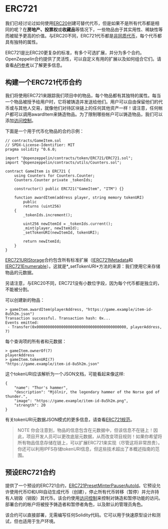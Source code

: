 # ERC721
我们已经讨论过如何使用[ERC20](./ERC20/ERC20.md)创建可替代代币，但是如果不是所有代币都是相同的呢？在**房地产、投票权**或**收藏品**等情况下，一些物品由于其实用性、稀缺性等而被赋予更高的价值。与ERC20不同，ERC721代币都是[非同质代币](./Tokens.md#不同类型的代币)，每个代币都具有独特的属性。

ERC721是比ERC20更复杂的标准，有多个可选扩展，并分为多个合约。OpenZeppelin合约提供了灵活性，可以自定义有用的扩展以及如何组合它们。请查看[API参考](../API/ERC721.md)以了解更多信息。

## 构建一个ERC721代币合约
我们将使用ERC721来跟踪我们项目中的物品，每个物品都有其独特的属性。每当一个物品被授予给用户时，它将被铸造并发送给他们。用户可以自由保留他们的代币或与其他人交易，就像他们对待区块链上的任何其他资产一样！请注意，任何帐户都可以调用awardItem来铸造物品。为了限制哪些帐户可以铸造物品，我们可以添加[访问控制](../Access-Control.md)。

下面是一个用于代币化物品的合约示例：
```
// contracts/GameItem.sol
// SPDX-License-Identifier: MIT
pragma solidity ^0.6.0;

import "@openzeppelin/contracts/token/ERC721/ERC721.sol";
import "@openzeppelin/contracts/utils/Counters.sol";

contract GameItem is ERC721 {
    using Counters for Counters.Counter;
    Counters.Counter private _tokenIds;

    constructor() public ERC721("GameItem", "ITM") {}

    function awardItem(address player, string memory tokenURI)
        public
        returns (uint256)
    {
        _tokenIds.increment();

        uint256 newItemId = _tokenIds.current();
        _mint(player, newItemId);
        _setTokenURI(newItemId, tokenURI);

        return newItemId;
    }
}
```

[ERC721URIStorage](../API/ERC721.md#erc721uristorage)合约包含所有标准扩展（[IERC721Metadata](../API/ERC721.md#ierc721metadata)和[IERC721Enumerable](../API/ERC721.md#ierc721enumerable)）。这就是*_setTokenURI*方法的来源：我们使用它来存储物品的元数据。

另请注意，与ERC20不同，ERC721没有小数位字段，因为每个代币都是独立的，不能被分割。

可以创建新的物品：
```
> gameItem.awardItem(playerAddress, "https://game.example/item-id-8u5h2m.json")
Transaction successful. Transaction hash: 0x...
Events emitted:
 - Transfer(0x0000000000000000000000000000000000000000, playerAddress, 7)
```

每个查询项的所有者和元数据：

```
> gameItem.ownerOf(7)
playerAddress
> gameItem.tokenURI(7)
"https://game.example/item-id-8u5h2m.json"
```

这个tokenURI应该解析为一个JSON文档，可能看起来像这样:
```
{
    "name": "Thor's hammer",
    "description": "Mjölnir, the legendary hammer of the Norse god of thunder.",
    "image": "https://game.example/item-id-8u5h2m.png",
    "strength": 20
}
```

有关tokenURI元数据JSON模式的更多信息，请查看[ERC721规范](https://eips.ethereum.org/EIPS/eip-721)。

> NOTE
你会注意到，物品的信息包含在元数据中，但该信息不在链上！因此，项目开发人员可以更改底层元数据，从而改变项目规则！如果你希望将所有物品信息存储在链上，可以扩展ERC721来实现（尽管这将非常昂贵）。你还可以利用IPFS存储tokenURI信息，但这些技术超出了本概述指南的范围。

## 预设ERC721合约
提供了一个预设的ERC721合约，[ERC721PresetMinterPauserAutoId](https://docs.openzeppelin.com/contracts/3.x/api/presets#ERC721PresetMinterPauserAutoId)。它预设允许使用代币ID和URI自动生成代币（创建），停止所有代币转移（暂停）并允许持有人销毁（销毁）其代币。该合约使用[访问控制](../Access-Control.md)来控制对铸造和暂停功能的访问。部署合约的帐户将被授予铸造者和暂停者角色，以及默认的管理员角色。

该合约可以直接部署，无需编写任何Solidity代码。它可以用于快速原型设计和测试，但也适用于生产环境。

